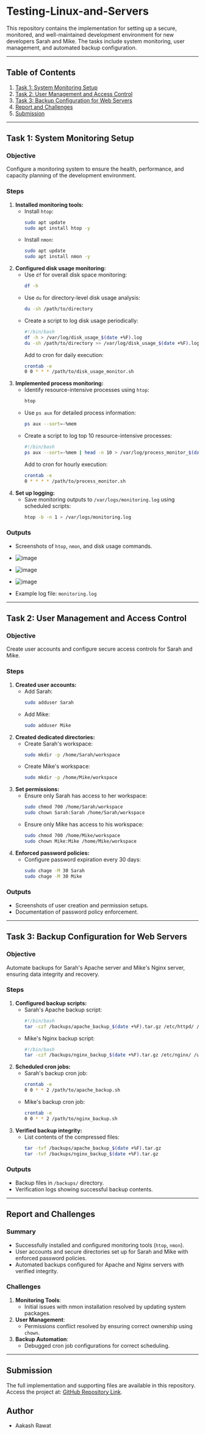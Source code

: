 # Testing-Linux-and-Servers

This repository contains the implementation for setting up a secure, monitored, and well-maintained development environment for new developers Sarah and Mike. The tasks include system monitoring, user management, and automated backup configuration.

---

## Table of Contents

1. [Task 1: System Monitoring Setup](#task-1-system-monitoring-setup)
2. [Task 2: User Management and Access Control](#task-2-user-management-and-access-control)
3. [Task 3: Backup Configuration for Web Servers](#task-3-backup-configuration-for-web-servers)
4. [Report and Challenges](#report-and-challenges)
5. [Submission](#submission)

---

## Task 1: System Monitoring Setup

### Objective
Configure a monitoring system to ensure the health, performance, and capacity planning of the development environment.

### Steps
1. **Installed monitoring tools:**
    - Install `htop`:
      ```bash
      sudo apt update
      sudo apt install htop -y
      ```
    - Install `nmon`:
      ```bash
      sudo apt update
      sudo apt install nmon -y
      ```
2. **Configured disk usage monitoring:**
    - Use `df` for overall disk space monitoring:
      ```bash
      df -h
      ```
    - Use `du` for directory-level disk usage analysis:
      ```bash
      du -sh /path/to/directory
      ```
    - Create a script to log disk usage periodically:
      ```bash
      #!/bin/bash
      df -h > /var/log/disk_usage_$(date +%F).log
      du -sh /path/to/directory >> /var/log/disk_usage_$(date +%F).log
      ```
      Add to cron for daily execution:
      ```bash
      crontab -e
      0 0 * * * /path/to/disk_usage_monitor.sh
      ```
3. **Implemented process monitoring:**
    - Identify resource-intensive processes using `htop`:
      ```bash
      htop
      ```
    - Use `ps aux` for detailed process information:
      ```bash
      ps aux --sort=-%mem
      ```
    - Create a script to log top 10 resource-intensive processes:
      ```bash
      #!/bin/bash
      ps aux --sort=-%mem | head -n 10 > /var/log/process_monitor_$(date +%F).log
      ```
      Add to cron for hourly execution:
      ```bash
      crontab -e
      0 * * * * /path/to/process_monitor.sh
      ```
4. **Set up logging:**
    - Save monitoring outputs to `/var/logs/monitoring.log` using scheduled scripts:
      ```bash
      htop -b -n 1 > /var/logs/monitoring.log
      ```

### Outputs
- Screenshots of `htop`, `nmon`, and disk usage commands.
- ![image](https://github.com/user-attachments/assets/54921845-194d-418f-8c79-62b15295bd4c)
- ![image](https://github.com/user-attachments/assets/bb92cb93-f734-414f-90ab-c4fefa2a76e6)
- ![image](https://github.com/user-attachments/assets/57dc9c50-7b42-49dc-ace2-74ffd8fba16c)



- Example log file: `monitoring.log`

---

## Task 2: User Management and Access Control

### Objective
Create user accounts and configure secure access controls for Sarah and Mike.

### Steps
1. **Created user accounts:**
    - Add Sarah:
      ```bash
      sudo adduser Sarah
      ```
    - Add Mike:
      ```bash
      sudo adduser Mike
      ```
2. **Created dedicated directories:**
    - Create Sarah's workspace:
      ```bash
      sudo mkdir -p /home/Sarah/workspace
      ```
    - Create Mike's workspace:
      ```bash
      sudo mkdir -p /home/Mike/workspace
      ```
3. **Set permissions:**
    - Ensure only Sarah has access to her workspace:
      ```bash
      sudo chmod 700 /home/Sarah/workspace
      sudo chown Sarah:Sarah /home/Sarah/workspace
      ```
    - Ensure only Mike has access to his workspace:
      ```bash
      sudo chmod 700 /home/Mike/workspace
      sudo chown Mike:Mike /home/Mike/workspace
      ```
4. **Enforced password policies:**
    - Configure password expiration every 30 days:
      ```bash
      sudo chage -M 30 Sarah
      sudo chage -M 30 Mike
      ```

### Outputs
- Screenshots of user creation and permission setups.
- Documentation of password policy enforcement.

---

## Task 3: Backup Configuration for Web Servers

### Objective
Automate backups for Sarah's Apache server and Mike's Nginx server, ensuring data integrity and recovery.

### Steps
1. **Configured backup scripts:**
    - Sarah's Apache backup script:
      ```bash
      #!/bin/bash
      tar -czf /backups/apache_backup_$(date +%F).tar.gz /etc/httpd/ /var/www/html/
      ```
    - Mike's Nginx backup script:
      ```bash
      #!/bin/bash
      tar -czf /backups/nginx_backup_$(date +%F).tar.gz /etc/nginx/ /usr/share/nginx/html/
      ```
2. **Scheduled cron jobs:**
    - Sarah's backup cron job:
      ```bash
      crontab -e
      0 0 * * 2 /path/to/apache_backup.sh
      ```
    - Mike's backup cron job:
      ```bash
      crontab -e
      0 0 * * 2 /path/to/nginx_backup.sh
      ```
3. **Verified backup integrity:**
    - List contents of the compressed files:
      ```bash
      tar -tvf /backups/apache_backup_$(date +%F).tar.gz
      tar -tvf /backups/nginx_backup_$(date +%F).tar.gz
      ```

### Outputs
- Backup files in `/backups/` directory.
- Verification logs showing successful backup contents.

---

## Report and Challenges

### Summary
- Successfully installed and configured monitoring tools (`htop`, `nmon`).
- User accounts and secure directories set up for Sarah and Mike with enforced password policies.
- Automated backups configured for Apache and Nginx servers with verified integrity.

### Challenges
1. **Monitoring Tools**:
   - Initial issues with nmon installation resolved by updating system packages.
2. **User Management**:
   - Permissions conflict resolved by ensuring correct ownership using `chown`.
3. **Backup Automation**:
   - Debugged cron job configurations for correct scheduling.

---

## Submission

The full implementation and supporting files are available in this repository. Access the project at: [GitHub Repository Link](#).


## Author
- Aakash Rawat 
